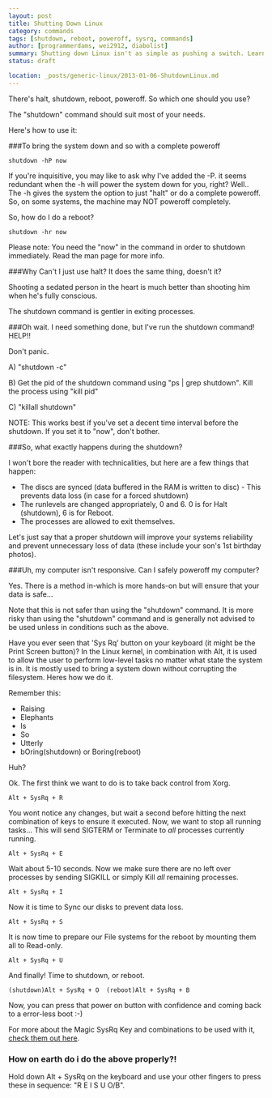 ```yaml
---
layout: post
title: Shutting Down Linux
category: commands
tags: [shutdown, reboot, poweroff, sysrq, commands]
author: [programmerdams, wei2912, diabolist]
summary: Shutting down Linux isn't as simple as pushing a switch. Learn how to shutdown Linux properly.
status: draft

location: _posts/generic-linux/2013-01-06-ShutdownLinux.md
---
```


There's halt, shutdown, reboot, poweroff. So which one should you use?

The "shutdown" command should suit most of your needs.

Here's how to use it:

###To bring the system down and so with a complete poweroff

    shutdown -hP now

If you're inquisitive, you may like to ask why I've added the -P. it seems redundant when the -h will power the system down for you, right?
Well.. The -h gives the system the option to just "halt" or do a complete poweroff. So, on some systems, the machine may NOT poweroff completely.

So, how do I do a reboot?

    shutdown -hr now

Please note: You need the "now" in the command in order to shutdown immediately. Read the man page for more info.

<!--more-->

###Why Can't I just use halt? It does the same thing, doesn't it?

Shooting a sedated person in the heart is much better than shooting him when he's fully conscious.

The shutdown command is gentler in exiting processes.

###Oh wait. I need something done, but I've run the shutdown command! HELP!!

Don't panic.

A) "shutdown -c"

B) Get the pid of the shutdown command using "ps | grep shutdown". Kill the process using "kill pid"

C) "killall shutdown"

NOTE: This works best if you've set a decent time interval before the shutdown. If you set it to "now", don't bother.

###So, what exactly happens during the shutdown?

I won't bore the reader with technicalities, but here are a few things that happen:

- The discs are synced (data buffered in the RAM is written to disc) - This prevents data loss (in case for a forced shutdown)
- The runlevels are changed appropriately, 0 and 6. 0 is for Halt (shutdown), 6 is for Reboot.
- The processes are allowed to exit themselves.

Let's just say that a proper shutdown will improve your systems reliability and prevent unnecessary loss of data (these include your son's 1st birthday photos).

###Uh, my computer isn't responsive. Can I safely poweroff my computer?

Yes. There is a method in-which is more hands-on but will ensure that your data is safe...

<p class="notice">Note that this is not safer than using the "shutdown" command. It is more risky than using the "shutdown" command and is generally not advised to be used unless in conditions such as the above.</p>

Have you ever seen that 'Sys Rq' button on your keyboard (it might be the Print Screen button)? In the Linux kernel, in combination with Alt, it is used to allow the user to perform low-level tasks no matter what state the system is in. It is mostly used to bring a system down without corrupting the filesystem. Heres how we do it.

Remember this:

- Raising
- Elephants
- Is
- So
- Utterly
- bOring(shutdown) or Boring(reboot)

Huh?

Ok. The first think we want to do is to take back control from Xorg.

    Alt + SysRq + R

You wont notice any changes, but wait a second before hitting the next combination of keys to ensure it executed. Now, we want to stop all running tasks... This will send SIGTERM or Terminate to *all* processes currently running.

    Alt + SysRq + E

Wait about 5-10 seconds. Now we make sure there are no left over processes by sending SIGKILL or simply Kill _all_ remaining processes.

    Alt + SysRq + I

Now it is time to Sync our disks to prevent data loss.

    Alt + SysRq + S

It is now time to prepare our File systems for the reboot by mounting them all to Read-only.

    Alt + SysRq + U

And finally! Time to shutdown, or reboot.

    (shutdown)Alt + SysRq + O  (reboot)Alt + SysRq + B

Now, you can press that power on button with confidence and coming back to a error-less boot :-)

For more about the Magic SysRq Key and combinations to be used with it, [check them out here](http://en.wikipedia.org/wiki/Magic_SysRq_key).

### How on earth do i do the above properly?!

Hold down Alt + SysRq on the keyboard and use your other fingers to press these in sequence: "R E I S U O/B".
